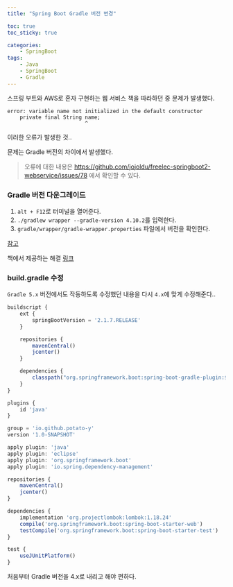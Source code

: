 ```yaml
---
title: "Spring Boot Gradle 버전 변경"

toc: true
toc_sticky: true

categories:
    - SpringBoot
tags:
    - Java
    - SpringBoot
    - Gradle
---
```


스프링 부트와 AWS로 혼자 구현하는 웹 서비스 책을 따라하던 중 문제가 발생했다.

```
error: variable name not initialized in the default constructor
    private final String name;
                         ^
```
이러한 오류가 발생한 것..

문제는 Gradle 버전의 차이에서 발생했다. 

>오류에 대한 내용은 https://github.com/jojoldu/freelec-springboot2-webservice/issues/78 에서 확인할 수 있다.

### Gradle 버전 다운그레이드
1. `alt + F12`로 터미널을 열어준다.
2. `./gradlew wrapper --gradle-version 4.10.2`를 입력한다.
3. `gradle/wrapper/gradle-wrapper.properties` 파일에서 버전을 확인한다.

[참고](https://velog.io/@dsunni/Spring-Boot-02-%ED%85%8C%EC%8A%A4%ED%8A%B8-%EC%BD%94%EB%93%9C)

책에서 제공하는 해결 [링크](https://github.com/jojoldu/freelec-springboot2-webservice/issues/2)

### build.gradle 수정
`Gradle 5.x` 버전에서도 작동하도록 수정했던 내용을 다시 `4.x`에 맞게 수정해준다..
```js
buildscript {
    ext {
        springBootVersion = '2.1.7.RELEASE'
    }

    repositories {
        mavenCentral()
        jcenter()
    }

    dependencies {
        classpath("org.springframework.boot:spring-boot-gradle-plugin:${springBootVersion}")
    }
}

plugins {
    id 'java'
}

group = 'io.github.potato-y'
version '1.0-SNAPSHOT'

apply plugin: 'java'
apply plugin: 'eclipse'
apply plugin: 'org.springframework.boot'
apply plugin: 'io.spring.dependency-management'

repositories {
    mavenCentral()
    jcenter()
}

dependencies {
    implementation 'org.projectlombok:lombok:1.18.24'
    compile('org.springframework.boot:spring-boot-starter-web')
    testCompile('org.springframework.boot:spring-boot-starter-test')
}

test {
    useJUnitPlatform()
}
```

처음부터 Gradle 버전을 4.x로 내리고 해야 편하다.